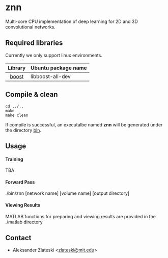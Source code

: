 znn
===========
Multi-core CPU implementation of deep learning for 2D and 3D convolutional networks.



Required libraries
------------------
Currently we only support linux environments.

|Library|Ubuntu package name|
|:-----:|-------------------|
|[boost](http://www.boost.org/)|libboost-all-dev|


Compile & clean
---------------
    cd ../..
    make
    make clean

If compile is successful, an executalbe named **znn** will be generated under the directory [bin](./bin/).



Usage
-----------
#### Training
TBA

#### Forward Pass
./bin/znn [network name] [volume name] [output directory]

#### Viewing Results
MATLAB functions for preparing and viewing results are provided in the ./matlab directory


Contact
-------
* Aleksander Zlateski \<zlateski@mit.edu\>
